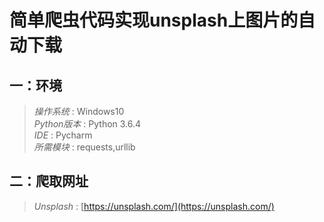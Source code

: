 简单爬虫代码实现unsplash上图片的自动下载
====
一：环境
---------
>*操作系统* :  Windows10</br>
*Python版本* :  Python 3.6.4</br>
*IDE* :        Pycharm</br>
*所需模块* :   requests,urllib</br>

二：爬取网址
----------
>*Unsplash* : [https://unsplash.com/](https://unsplash.com/)
